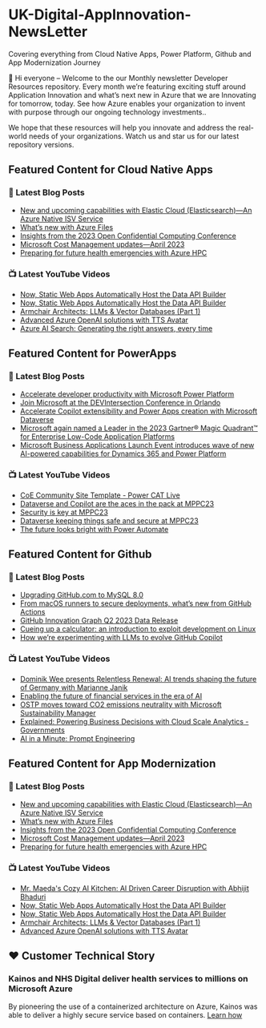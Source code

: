 # UK-Digital-AppInnovation-NewsLetter

Covering everything from Cloud Native Apps, Power Platform, Github and App Modernization Journey

👋 Hi everyone – Welcome to the our Monthly newsletter Developer Resources repository. Every month we’re featuring exciting stuff around Application Innovation and what’s next new in Azure that we are Innovating for tomorrow, today. See how Azure enables your organization to invent with purpose through our ongoing technology investments..


We hope that these resources will help you innovate and address the real-world needs of your organizations. Watch us and star us for our latest repository versions.

## Featured Content for Cloud Native Apps


### 📝 Latest Blog Posts

    
<!-- BLOGCNA:START -->
- [New and upcoming capabilities with Elastic Cloud (Elasticsearch)—An Azure Native ISV Service](https://azure.microsoft.com/blog/new-and-upcoming-capabilities-with-elastic-cloud-elasticsearch-an-azure-native-isv-service/)
- [What’s new with Azure Files](https://azure.microsoft.com/blog/what-s-new-with-azure-files/)
- [Insights from the 2023 Open Confidential Computing Conference](https://azure.microsoft.com/blog/insights-from-the-2023-open-confidential-computing-conference/)
- [Microsoft Cost Management updates—April 2023](https://azure.microsoft.com/blog/microsoft-cost-management-updates-april-2023/)
- [Preparing for future health emergencies with Azure HPC ](https://azure.microsoft.com/blog/preparing-for-future-health-emergencies-with-azure-hpc/)
<!-- BLOGCNA:END -->

### 📺 Latest YouTube Videos

 
<!-- YOUTUBECNA:START -->
- [Now, Static Web Apps Automatically Host the Data API Builder](https://www.youtube.com/watch?v=BgcmVHXnlgU)
- [Now, Static Web Apps Automatically Host the Data API Builder](https://www.youtube.com/watch?v=BjjETFaNgLc)
- [Armchair Architects: LLMs &amp; Vector Databases &lpar;Part 1&rpar;](https://www.youtube.com/watch?v=qJmGW0BiqhA)
- [Advanced Azure OpenAI solutions with TTS Avatar](https://www.youtube.com/watch?v=JUIs063K6zU)
- [Azure AI Search: Generating the right answers, every time](https://www.youtube.com/watch?v=_2Ax43Dd3Fg)
<!-- YOUTUBECNA:END -->

##  Featured Content for PowerApps
### 📝 Latest Blog Posts
<!-- BLOGPOWER:START -->
- [Accelerate developer productivity with Microsoft Power Platform](https://powerapps.microsoft.com/en-us/blog/accelerate-developer-productivity-with-microsoft-power-platform/)
- [Join Microsoft at the DEVIntersection Conference in Orlando](https://powerapps.microsoft.com/en-us/blog/join-microsoft-the-devintersection-conference-in-orlando/)
- [Accelerate Copilot extensibility and Power Apps creation with Microsoft Dataverse](https://cloudblogs.microsoft.com/powerplatform/2023/11/15/accelerate-copilot-extensibility-and-power-app-creation-with-microsoft-dataverse/)
- [Microsoft again named a Leader in the 2023 Gartner® Magic Quadrant™ for Enterprise Low-Code Application Platforms](https://powerapps.microsoft.com/en-us/blog/microsoft-again-named-a-leader-in-the-2023-gartner-magic-quadrant-for-enterprise-low-code-application-platforms/)
- [Microsoft Business Applications Launch Event introduces wave of new AI-powered capabilities for Dynamics 365 and Power Platform](https://cloudblogs.microsoft.com/dynamics365/bdm/2023/10/25/microsoft-business-applications-launch-event-introduces-wave-of-new-ai-powered-capabilities-for-dynamics-365-and-power-platform/)
<!-- BLOGPOWER:END -->
 ### 📺 Latest YouTube Videos
    
<!-- YOUTUBEPOWER:START -->
- [CoE Community Site Template - Power CAT Live](https://www.youtube.com/watch?v=2vpLi_EZ7EY)
- [Dataverse and Copilot are the aces in the pack at MPPC23](https://www.youtube.com/watch?v=KAMoaa1raTw)
- [Security is key at MPPC23](https://www.youtube.com/watch?v=fX4JOXHHyyY)
- [Dataverse keeping things safe and secure at MPPC23](https://www.youtube.com/watch?v=-7vcE6nEICg)
- [The future looks bright with Power Automate](https://www.youtube.com/watch?v=eNI2Uwo4qQU)
<!-- YOUTUBEPOWER:END -->

##  Featured Content for Github
### 📝 Latest Blog Posts
<!-- BLOGGITHUB:START -->
- [Upgrading GitHub.com to MySQL 8.0](https://github.blog/2023-12-07-upgrading-github-com-to-mysql-8-0/)
- [From macOS runners to secure deployments, what’s new from GitHub Actions](https://github.blog/2023-12-07-from-macos-runners-to-secure-deployments-whats-new-from-github-actions/)
- [GitHub Innovation Graph Q2 2023 Data Release](https://github.blog/2023-12-07-github-innovation-graph-q2-2023-data-release/)
- [Cueing up a calculator: an introduction to exploit development on Linux](https://github.blog/2023-12-06-cueing-up-a-calculator-an-introduction-to-exploit-development-on-linux/)
- [How we’re experimenting with LLMs to evolve GitHub Copilot](https://github.blog/2023-12-06-how-were-experimenting-with-llms-to-evolve-github-copilot/)
<!-- BLOGGITHUB:END -->
### 📺 Latest YouTube Videos
<!-- YOUTUBEGITHUB:START -->
- [Dominik Wee presents Relentless Renewal: AI trends shaping the future of Germany with Marianne Janik](https://www.youtube.com/watch?v=r98I3W32IG8)
- [Enabling the future of financial services in the era of AI](https://www.youtube.com/watch?v=rNNxsMkhmgk)
- [OSTP moves toward CO2 emissions neutrality with Microsoft Sustainability Manager](https://www.youtube.com/watch?v=ZRO5VdQUqY0)
- [Explained: Powering Business Decisions with Cloud Scale Analytics - Governments](https://www.youtube.com/watch?v=EOKFfk1o_Vg)
- [AI in a Minute: Prompt Engineering](https://www.youtube.com/watch?v=vGdyePbGNaE)
<!-- YOUTUBEGITHUB:END -->
##  Featured Content for App Modernization
### 📝 Latest Blog Posts
<!-- BLOGAPPMOD:START -->
- [New and upcoming capabilities with Elastic Cloud (Elasticsearch)—An Azure Native ISV Service](https://azure.microsoft.com/blog/new-and-upcoming-capabilities-with-elastic-cloud-elasticsearch-an-azure-native-isv-service/)
- [What’s new with Azure Files](https://azure.microsoft.com/blog/what-s-new-with-azure-files/)
- [Insights from the 2023 Open Confidential Computing Conference](https://azure.microsoft.com/blog/insights-from-the-2023-open-confidential-computing-conference/)
- [Microsoft Cost Management updates—April 2023](https://azure.microsoft.com/blog/microsoft-cost-management-updates-april-2023/)
- [Preparing for future health emergencies with Azure HPC ](https://azure.microsoft.com/blog/preparing-for-future-health-emergencies-with-azure-hpc/)
<!-- BLOGAPPMOD:END -->
### 📺 Latest YouTube Videos
<!-- YOUTUBEAPPMOD:START -->
- [Mr. Maeda&#39;s Cozy AI Kitchen: AI Driven Career Disruption with Abhijit Bhaduri](https://www.youtube.com/watch?v=ZWuw95ldYbg)
- [Now, Static Web Apps Automatically Host the Data API Builder](https://www.youtube.com/watch?v=BgcmVHXnlgU)
- [Now, Static Web Apps Automatically Host the Data API Builder](https://www.youtube.com/watch?v=BjjETFaNgLc)
- [Armchair Architects: LLMs &amp; Vector Databases &lpar;Part 1&rpar;](https://www.youtube.com/watch?v=qJmGW0BiqhA)
- [Advanced Azure OpenAI solutions with TTS Avatar](https://www.youtube.com/watch?v=JUIs063K6zU)
<!-- YOUTUBEAPPMOD:END -->


## ♥️ Customer Technical Story 

### Kainos and NHS Digital deliver health services to millions on Microsoft Azure

By pioneering the use of a containerized architecture on Azure, Kainos was able to deliver a highly secure service based on containers. [Learn how](https://customers.microsoft.com/en-us/story/1368348549535774520-kainos-and-nhs-digital-deliver-health-services-to-millions-on-microsoft-azure)


